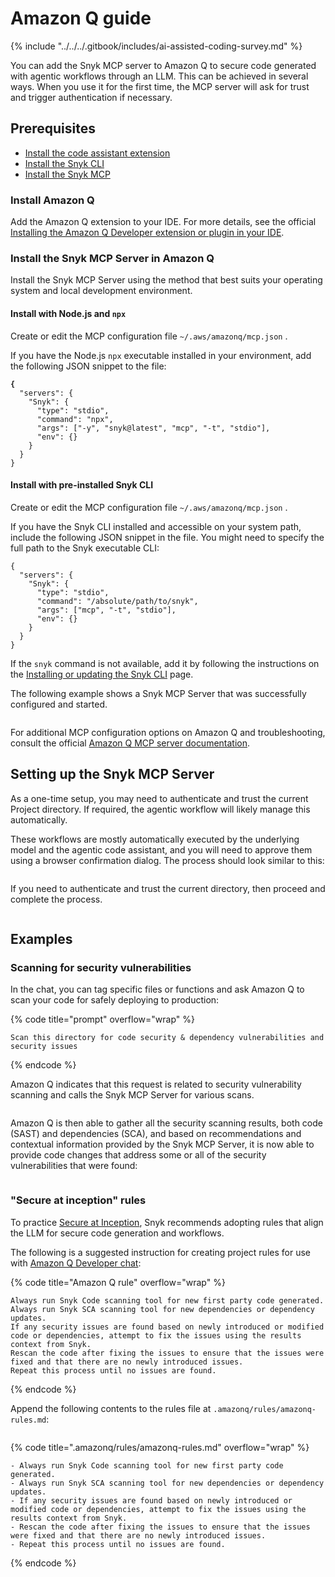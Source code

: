 # Amazon Q guide

{% include "../../../.gitbook/includes/ai-assisted-coding-survey.md" %}

You can add the Snyk MCP server to Amazon Q to secure code generated with agentic workflows through an LLM. This can be achieved in several ways. When you use it for the first time, the MCP server will ask for trust and trigger authentication if necessary.

## Prerequisites

* [Install the code assistant extension](amazon-q-guide.md#install-amazon-q)
* [Install the Snyk CLI](../../../cli-ide-and-ci-cd-integrations/snyk-cli/install-or-update-the-snyk-cli/)
* [Install the Snyk MCP](amazon-q-guide.md#install-the-snyk-mcp-server-in-amazon-q)

### Install Amazon Q

Add the Amazon Q extension to your IDE. For more details, see the official [Installing the Amazon Q Developer extension or plugin in your IDE](https://docs.aws.amazon.com/amazonq/latest/qdeveloper-ug/q-in-IDE-setup.html).

### Install the Snyk MCP Server in Amazon Q

Install the Snyk MCP Server using the method that best suits your operating system and local development environment.

#### Install with Node.js and `npx`

Create or edit the MCP configuration file `~/.aws/amazonq/mcp.json` .

If you have the Node.js `npx` executable installed in your environment, add the following JSON snippet to the file:

<pre class="language-json5"><code class="lang-json5"><strong>{
</strong>  "servers": {
    "Snyk": {
      "type": "stdio",
      "command": "npx",
      "args": ["-y", "snyk@latest", "mcp", "-t", "stdio"],
      "env": {}
    }
  }
}
</code></pre>

#### Install with pre-installed Snyk CLI

Create or edit the MCP configuration file `~/.aws/amazonq/mcp.json` .

If you have the Snyk CLI installed and accessible on your system path, include the following JSON snippet in the file. You might need to specify the full path to the Snyk executable CLI:

```json5
{
  "servers": {
    "Snyk": {
      "type": "stdio",
      "command": "/absolute/path/to/snyk",
      "args": ["mcp", "-t", "stdio"],
      "env": {}
    }
  }
}
```

If the `snyk` command is not available, add it by following the instructions on the [Installing or updating the Snyk CLI](../../../cli-ide-and-ci-cd-integrations/snyk-cli/install-or-update-the-snyk-cli/) page.&#x20;

The following example shows a Snyk MCP Server that was successfully configured and started.

<figure><img src="../../../.gitbook/assets/image (108).png" alt=""><figcaption></figcaption></figure>

For additional MCP configuration options on Amazon Q and troubleshooting, consult the official [Amazon Q MCP server documentation](https://docs.aws.amazon.com/amazonq/latest/qdeveloper-ug/qdev-mcp.html).

## Setting up the Snyk MCP Server

As a one-time setup, you may need to authenticate and trust the current Project directory. If required, the agentic workflow will likely manage this automatically.

These workflows are mostly automatically executed by the underlying model and the agentic code assistant, and you will need to approve them using a browser confirmation dialog. The process should look similar to this:

<figure><img src="../../../.gitbook/assets/image (83).png" alt=""><figcaption></figcaption></figure>

If you need to authenticate and trust the current directory, then proceed and complete the process.

<figure><img src="../../../.gitbook/assets/image (84).png" alt=""><figcaption></figcaption></figure>

## Examples

### Scanning for security vulnerabilities

In the chat, you can tag specific files or functions and ask Amazon Q to scan your code for safely deploying to production:

{% code title="prompt" overflow="wrap" %}
```
Scan this directory for code security & dependency vulnerabilities and security issues
```
{% endcode %}

Amazon Q indicates that this request is related to security vulnerability scanning and calls the Snyk MCP Server for various scans.

<figure><img src="../../../.gitbook/assets/image (85).png" alt=""><figcaption></figcaption></figure>

Amazon Q is then able to gather all the security scanning results, both code (SAST) and dependencies (SCA), and based on recommendations and contextual information provided by the Snyk MCP Server, it is now able to provide code changes that address some or all of the security vulnerabilities that were found:

<figure><img src="../../../.gitbook/assets/image (86).png" alt=""><figcaption></figcaption></figure>

### "Secure at inception" rules

To practice [Secure at Inception](https://snyk.io/solutions/secure-ai-generated-code/), Snyk recommends adopting rules that align the LLM for secure code generation and workflows.

The following is a suggested instruction for creating project rules for use with [Amazon Q Developer chat](https://docs.aws.amazon.com/amazonq/latest/qdeveloper-ug/context-project-rules.html):

{% code title="Amazon Q rule" overflow="wrap" %}
```
Always run Snyk Code scanning tool for new first party code generated.
Always run Snyk SCA scanning tool for new dependencies or dependency updates.
If any security issues are found based on newly introduced or modified code or dependencies, attempt to fix the issues using the results context from Snyk.
Rescan the code after fixing the issues to ensure that the issues were fixed and that there are no newly introduced issues.
Repeat this process until no issues are found.
```
{% endcode %}

Append the following contents to the rules file at `.amazonq/rules/amazonq-rules.md`:

<figure><img src="../../../.gitbook/assets/image (87).png" alt=""><figcaption></figcaption></figure>

{% code title=".amazonq/rules/amazonq-rules.md" overflow="wrap" %}
```
- Always run Snyk Code scanning tool for new first party code generated.
- Always run Snyk SCA scanning tool for new dependencies or dependency updates.
- If any security issues are found based on newly introduced or modified code or dependencies, attempt to fix the issues using the results context from Snyk.
- Rescan the code after fixing the issues to ensure that the issues were fixed and that there are no newly introduced issues.
- Repeat this process until no issues are found.
```
{% endcode %}
